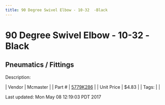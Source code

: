 ```yaml
---
title: 90 Degree Swivel Elbow - 10-32  -Black
---
```


# 90 Degree Swivel Elbow - 10-32  -Black
## Pneumatics / Fittings
Description: 	 

| Vendor | Mcmaster | 
| Part # | [5779K286](https://www.mcmaster.com/#5779K286) | 
| Unit Price | $4.83 | 
| Tags: |  | 

Last updated: Mon May 08 12:19:03 PDT 2017